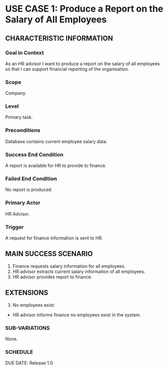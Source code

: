 # USE CASE 1: Produce a Report on the Salary of All Employees

## CHARACTERISTIC INFORMATION

### Goal in Context
As an HR advisor I want to produce a report on the salary of all employees so that I can support financial reporting of the organisation.

### Scope
Company.

### Level
Primary task.

### Preconditions
Database contains current employee salary data.

### Success End Condition
A report is available for HR to provide to finance.

### Failed End Condition
No report is produced.

### Primary Actor
HR Advisor.

### Trigger
A request for finance information is sent to HR.

## MAIN SUCCESS SCENARIO

1. Finance requests salary information for all employees.
2. HR advisor extracts current salary information of all employees.
3. HR advisor provides report to finance.

## EXTENSIONS

3. No employees exist:
 - HR advisor informs finance no employees exist in the system.

### SUB-VARIATIONS

None.

### SCHEDULE

DUE DATE: Release 1.0
